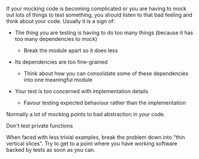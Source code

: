 If your mocking code is becoming complicated or you are having to mock out lots of things to test something, you should listen to that bad feeling and think about your code. Usually it is a sign of:

- The thing you are testing is having to do too many things (because it has too many dependencies to mock)

    - Break the module apart so it does less

- Its dependencies are too fine-grained

    - Think about how you can consolidate some of these dependencies into one meaningful module

- Your test is too concerned with implementation details

    - Favour testing expected behaviour rather than the implementation

Normally a lot of mocking points to bad abstraction in your code.

Don't test private functions

When faced with less trivial examples, break the problem down into "thin vertical slices". Try to get to a point where you have working software backed by tests as soon as you can.